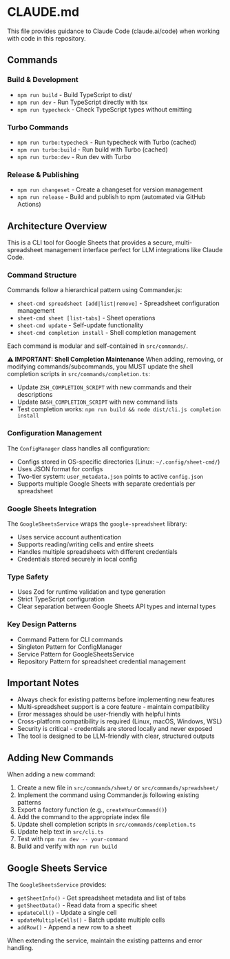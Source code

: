 # CLAUDE.md

This file provides guidance to Claude Code (claude.ai/code) when working with code in this repository.

## Commands

### Build & Development
- `npm run build` - Build TypeScript to dist/
- `npm run dev` - Run TypeScript directly with tsx
- `npm run typecheck` - Check TypeScript types without emitting

### Turbo Commands
- `npm run turbo:typecheck` - Run typecheck with Turbo (cached)
- `npm run turbo:build` - Run build with Turbo (cached)
- `npm run turbo:dev` - Run dev with Turbo

### Release & Publishing
- `npm run changeset` - Create a changeset for version management
- `npm run release` - Build and publish to npm (automated via GitHub Actions)

## Architecture Overview

This is a CLI tool for Google Sheets that provides a secure, multi-spreadsheet management interface perfect for LLM integrations like Claude Code.

### Command Structure
Commands follow a hierarchical pattern using Commander.js:
- `sheet-cmd spreadsheet [add|list|remove]` - Spreadsheet configuration management
- `sheet-cmd sheet [list-tabs]` - Sheet operations
- `sheet-cmd update` - Self-update functionality
- `sheet-cmd completion install` - Shell completion management

Each command is modular and self-contained in `src/commands/`.

**⚠️ IMPORTANT: Shell Completion Maintenance**
When adding, removing, or modifying commands/subcommands, you MUST update the shell completion scripts in `src/commands/completion.ts`:
- Update `ZSH_COMPLETION_SCRIPT` with new commands and their descriptions
- Update `BASH_COMPLETION_SCRIPT` with new command lists
- Test completion works: `npm run build && node dist/cli.js completion install`

### Configuration Management
The `ConfigManager` class handles all configuration:
- Configs stored in OS-specific directories (Linux: `~/.config/sheet-cmd/`)
- Uses JSON format for configs
- Two-tier system: `user_metadata.json` points to active `config.json`
- Supports multiple Google Sheets with separate credentials per spreadsheet

### Google Sheets Integration
The `GoogleSheetsService` wraps the `google-spreadsheet` library:
- Uses service account authentication
- Supports reading/writing cells and entire sheets
- Handles multiple spreadsheets with different credentials
- Credentials stored securely in local config

### Type Safety
- Uses Zod for runtime validation and type generation
- Strict TypeScript configuration
- Clear separation between Google Sheets API types and internal types

### Key Design Patterns
- Command Pattern for CLI commands
- Singleton Pattern for ConfigManager
- Service Pattern for GoogleSheetsService
- Repository Pattern for spreadsheet credential management

## Important Notes

- Always check for existing patterns before implementing new features
- Multi-spreadsheet support is a core feature - maintain compatibility
- Error messages should be user-friendly with helpful hints
- Cross-platform compatibility is required (Linux, macOS, Windows, WSL)
- Security is critical - credentials are stored locally and never exposed
- The tool is designed to be LLM-friendly with clear, structured outputs

## Adding New Commands

When adding a new command:

1. Create a new file in `src/commands/sheet/` or `src/commands/spreadsheet/`
2. Implement the command using Commander.js following existing patterns
3. Export a factory function (e.g., `createYourCommand()`)
4. Add the command to the appropriate index file
5. Update shell completion scripts in `src/commands/completion.ts`
6. Update help text in `src/cli.ts`
7. Test with `npm run dev -- your-command`
8. Build and verify with `npm run build`

## Google Sheets Service

The `GoogleSheetsService` provides:
- `getSheetInfo()` - Get spreadsheet metadata and list of tabs
- `getSheetData()` - Read data from a specific sheet
- `updateCell()` - Update a single cell
- `updateMultipleCells()` - Batch update multiple cells
- `addRow()` - Append a new row to a sheet

When extending the service, maintain the existing patterns and error handling.
